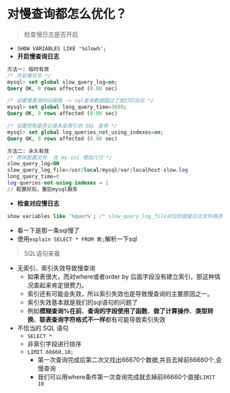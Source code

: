 # 对慢查询都怎么优化？

>  检查慢日志是否开启

- `SHOW VARIABLES LIKE '%slow%';`
- **开启慢查询日志**

```sql
方法一: 临时有效
/* 开启慢日志 */
mysql> set global slow_query_log=on;
Query OK, 0 rows affected (0.08 sec)

/* 设置慢查询时间阈值 -> sql查询数据超过了就打印日志 */
mysql> set global long_query_time=3600;
Query OK, 0 rows affected (0.08 sec)

/* 设置控制是否记录未走索引的 SQL 查询 */
mysql> set global log_queries_not_using_indexes=on;
Query OK, 0 rows affected (0.00 sec)

方法二: 永久有效
/* 修改配置文件  在 my.ini 增加几行 */
slow_query_log=ON
slow_query_log_file=/usr/local/mysql/var/localhost-slow.log
long_query_time=0
log-queries-not-using-indexes = 1
// 配置好后，重启mysql服务
```

- **检查对应慢日志**

```sql
show variables like '%quer%'; /* slow_query_log_file对应的就是日志文件路径 */
```

- 看一下是那一条sql慢了
- 使用`explain SELECT * FROM 表;`解析一下sql

> SQL语句来看

- 无索引、索引失效导致慢查询
  - 如果表很大，而对where或者order by 后面字段没有建立索引，那这种情况查起来肯定很费力。
  - 索引还有可能会失效，所以索引失效也是导致慢查询的主要原因之一。
  - 索引失效基本就是我们的sql语句的问题了
  - 例如**模糊查询%在前**、**查询的字段使用了函数**、**做了计算操作**、**类型转换**、**联表查询字符格式不一样**都有可能导致索引失效
- 不恰当的 SQL 语句
  - `SELECT *`
  - 非索引字段进行排序
  - `LIMIT 66660,10;` 
    - 第一次查询完成后第二次又找出66670个数据,并且去掉前66660个,会慢查询
    - 我们可以用where条件第一次查询完成就去掉前66660个直接`LIMIT 10`

